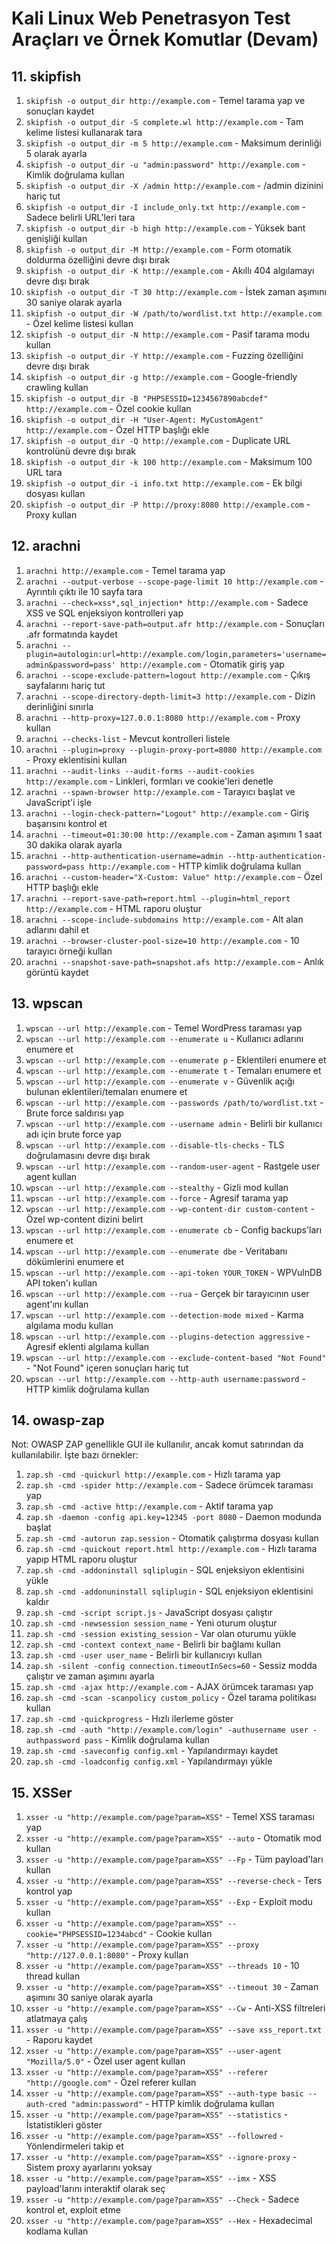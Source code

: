 # Kali Linux Web Penetrasyon Test Araçları ve Örnek Komutlar (Devam)

## 11. skipfish

1. `skipfish -o output_dir http://example.com` - Temel tarama yap ve sonuçları kaydet
2. `skipfish -o output_dir -S complete.wl http://example.com` - Tam kelime listesi kullanarak tara
3. `skipfish -o output_dir -m 5 http://example.com` - Maksimum derinliği 5 olarak ayarla
4. `skipfish -o output_dir -u "admin:password" http://example.com` - Kimlik doğrulama kullan
5. `skipfish -o output_dir -X /admin http://example.com` - /admin dizinini hariç tut
6. `skipfish -o output_dir -I include_only.txt http://example.com` - Sadece belirli URL'leri tara
7. `skipfish -o output_dir -b high http://example.com` - Yüksek bant genişliği kullan
8. `skipfish -o output_dir -M http://example.com` - Form otomatik doldurma özelliğini devre dışı bırak
9. `skipfish -o output_dir -K http://example.com` - Akıllı 404 algılamayı devre dışı bırak
10. `skipfish -o output_dir -T 30 http://example.com` - İstek zaman aşımını 30 saniye olarak ayarla
11. `skipfish -o output_dir -W /path/to/wordlist.txt http://example.com` - Özel kelime listesi kullan
12. `skipfish -o output_dir -N http://example.com` - Pasif tarama modu kullan
13. `skipfish -o output_dir -Y http://example.com` - Fuzzing özelliğini devre dışı bırak
14. `skipfish -o output_dir -g http://example.com` - Google-friendly crawling kullan
15. `skipfish -o output_dir -B "PHPSESSID=1234567890abcdef" http://example.com` - Özel cookie kullan
16. `skipfish -o output_dir -H "User-Agent: MyCustomAgent" http://example.com` - Özel HTTP başlığı ekle
17. `skipfish -o output_dir -Q http://example.com` - Duplicate URL kontrolünü devre dışı bırak
18. `skipfish -o output_dir -k 100 http://example.com` - Maksimum 100 URL tara
19. `skipfish -o output_dir -i info.txt http://example.com` - Ek bilgi dosyası kullan
20. `skipfish -o output_dir -P http://proxy:8080 http://example.com` - Proxy kullan

## 12. arachni

1. `arachni http://example.com` - Temel tarama yap
2. `arachni --output-verbose --scope-page-limit 10 http://example.com` - Ayrıntılı çıktı ile 10 sayfa tara
3. `arachni --check=xss*,sql_injection* http://example.com` - Sadece XSS ve SQL enjeksiyon kontrolleri yap
4. `arachni --report-save-path=output.afr http://example.com` - Sonuçları .afr formatında kaydet
5. `arachni --plugin=autologin:url=http://example.com/login,parameters='username=admin&password=pass' http://example.com` - Otomatik giriş yap
6. `arachni --scope-exclude-pattern=logout http://example.com` - Çıkış sayfalarını hariç tut
7. `arachni --scope-directory-depth-limit=3 http://example.com` - Dizin derinliğini sınırla
8. `arachni --http-proxy=127.0.0.1:8080 http://example.com` - Proxy kullan
9. `arachni --checks-list` - Mevcut kontrolleri listele
10. `arachni --plugin=proxy --plugin-proxy-port=8080 http://example.com` - Proxy eklentisini kullan
11. `arachni --audit-links --audit-forms --audit-cookies http://example.com` - Linkleri, formları ve cookie'leri denetle
12. `arachni --spawn-browser http://example.com` - Tarayıcı başlat ve JavaScript'i işle
13. `arachni --login-check-pattern="Logout" http://example.com` - Giriş başarısını kontrol et
14. `arachni --timeout=01:30:00 http://example.com` - Zaman aşımını 1 saat 30 dakika olarak ayarla
15. `arachni --http-authentication-username=admin --http-authentication-password=pass http://example.com` - HTTP kimlik doğrulama kullan
16. `arachni --custom-header="X-Custom: Value" http://example.com` - Özel HTTP başlığı ekle
17. `arachni --report-save-path=report.html --plugin=html_report http://example.com` - HTML raporu oluştur
18. `arachni --scope-include-subdomains http://example.com` - Alt alan adlarını dahil et
19. `arachni --browser-cluster-pool-size=10 http://example.com` - 10 tarayıcı örneği kullan
20. `arachni --snapshot-save-path=snapshot.afs http://example.com` - Anlık görüntü kaydet

## 13. wpscan

1. `wpscan --url http://example.com` - Temel WordPress taraması yap
2. `wpscan --url http://example.com --enumerate u` - Kullanıcı adlarını enumere et
3. `wpscan --url http://example.com --enumerate p` - Eklentileri enumere et
4. `wpscan --url http://example.com --enumerate t` - Temaları enumere et
5. `wpscan --url http://example.com --enumerate v` - Güvenlik açığı bulunan eklentileri/temaları enumere et
6. `wpscan --url http://example.com --passwords /path/to/wordlist.txt` - Brute force saldırısı yap
7. `wpscan --url http://example.com --username admin` - Belirli bir kullanıcı adı için brute force yap
8. `wpscan --url http://example.com --disable-tls-checks` - TLS doğrulamasını devre dışı bırak
9. `wpscan --url http://example.com --random-user-agent` - Rastgele user agent kullan
10. `wpscan --url http://example.com --stealthy` - Gizli mod kullan
11. `wpscan --url http://example.com --force` - Agresif tarama yap
12. `wpscan --url http://example.com --wp-content-dir custom-content` - Özel wp-content dizini belirt
13. `wpscan --url http://example.com --enumerate cb` - Config backups'ları enumere et
14. `wpscan --url http://example.com --enumerate dbe` - Veritabanı dökümlerini enumere et
15. `wpscan --url http://example.com --api-token YOUR_TOKEN` - WPVulnDB API token'ı kullan
16. `wpscan --url http://example.com --rua` - Gerçek bir tarayıcının user agent'ını kullan
17. `wpscan --url http://example.com --detection-mode mixed` - Karma algılama modu kullan
18. `wpscan --url http://example.com --plugins-detection aggressive` - Agresif eklenti algılama kullan
19. `wpscan --url http://example.com --exclude-content-based "Not Found"` - "Not Found" içeren sonuçları hariç tut
20. `wpscan --url http://example.com --http-auth username:password` - HTTP kimlik doğrulama kullan

## 14. owasp-zap

Not: OWASP ZAP genellikle GUI ile kullanılır, ancak komut satırından da kullanılabilir. İşte bazı örnekler:

1. `zap.sh -cmd -quickurl http://example.com` - Hızlı tarama yap
2. `zap.sh -cmd -spider http://example.com` - Sadece örümcek taraması yap
3. `zap.sh -cmd -active http://example.com` - Aktif tarama yap
4. `zap.sh -daemon -config api.key=12345 -port 8080` - Daemon modunda başlat
5. `zap.sh -cmd -autorun zap.session` - Otomatik çalıştırma dosyası kullan
6. `zap.sh -cmd -quickout report.html http://example.com` - Hızlı tarama yapıp HTML raporu oluştur
7. `zap.sh -cmd -addoninstall sqliplugin` - SQL enjeksiyon eklentisini yükle
8. `zap.sh -cmd -addonuninstall sqliplugin` - SQL enjeksiyon eklentisini kaldır
9. `zap.sh -cmd -script script.js` - JavaScript dosyası çalıştır
10. `zap.sh -cmd -newsession session_name` - Yeni oturum oluştur
11. `zap.sh -cmd -session existing_session` - Var olan oturumu yükle
12. `zap.sh -cmd -context context_name` - Belirli bir bağlamı kullan
13. `zap.sh -cmd -user user_name` - Belirli bir kullanıcıyı kullan
14. `zap.sh -silent -config connection.timeoutInSecs=60` - Sessiz modda çalıştır ve zaman aşımını ayarla
15. `zap.sh -cmd -ajax http://example.com` - AJAX örümcek taraması yap
16. `zap.sh -cmd -scan -scanpolicy custom_policy` - Özel tarama politikası kullan
17. `zap.sh -cmd -quickprogress` - Hızlı ilerleme göster
18. `zap.sh -cmd -auth "http://example.com/login" -authusername user -authpassword pass` - Kimlik doğrulama kullan
19. `zap.sh -cmd -saveconfig config.xml` - Yapılandırmayı kaydet
20. `zap.sh -cmd -loadconfig config.xml` - Yapılandırmayı yükle

## 15. XSSer

1. `xsser -u "http://example.com/page?param=XSS"` - Temel XSS taraması yap
2. `xsser -u "http://example.com/page?param=XSS" --auto` - Otomatik mod kullan
3. `xsser -u "http://example.com/page?param=XSS" --Fp` - Tüm payload'ları kullan
4. `xsser -u "http://example.com/page?param=XSS" --reverse-check` - Ters kontrol yap
5. `xsser -u "http://example.com/page?param=XSS" --Exp` - Exploit modu kullan
6. `xsser -u "http://example.com/page?param=XSS" --cookie="PHPSESSID=1234abcd"` - Cookie kullan
7. `xsser -u "http://example.com/page?param=XSS" --proxy "http://127.0.0.1:8080"` - Proxy kullan
8. `xsser -u "http://example.com/page?param=XSS" --threads 10` - 10 thread kullan
9. `xsser -u "http://example.com/page?param=XSS" --timeout 30` - Zaman aşımını 30 saniye olarak ayarla
10. `xsser -u "http://example.com/page?param=XSS" --Cw` - Anti-XSS filtreleri atlatmaya çalış
11. `xsser -u "http://example.com/page?param=XSS" --save xss_report.txt` - Raporu kaydet
12. `xsser -u "http://example.com/page?param=XSS" --user-agent "Mozilla/5.0"` - Özel user agent kullan
13. `xsser -u "http://example.com/page?param=XSS" --referer "http://google.com"` - Özel referer kullan
14. `xsser -u "http://example.com/page?param=XSS" --auth-type basic --auth-cred "admin:password"` - HTTP kimlik doğrulama kullan
15. `xsser -u "http://example.com/page?param=XSS" --statistics` - İstatistikleri göster
16. `xsser -u "http://example.com/page?param=XSS" --followred` - Yönlendirmeleri takip et
17. `xsser -u "http://example.com/page?param=XSS" --ignore-proxy` - Sistem proxy ayarlarını yoksay
18. `xsser -u "http://example.com/page?param=XSS" --imx` - XSS payload'larını interaktif olarak seç
19. `xsser -u "http://example.com/page?param=XSS" --Check` - Sadece kontrol et, exploit etme
20. `xsser -u "http://example.com/page?param=XSS" --Hex` - Hexadecimal kodlama kullan